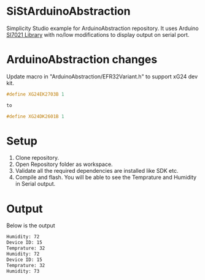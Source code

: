 # SiStArduinoAbstraction
Simplicity Studio example for ArduinoAbstraction repository. It uses Arduino [SI7021 Library](https://github.com/LowPowerLab/SI7021) with no/low modifications to display output on serial port.

# ArduinoAbstraction changes
Update macro in "ArduinoAbstraction/EFR32Variant.h" to support xG24 dev kit.

```cpp
#define XG24EK2703B 1

to

#define XG24DK2601B 1
```

# Setup
1. Clone repository.
2. Open Repository folder as workspace.
3. Validate all the required dependencies are installed like SDK etc.
4. Compile and flash. You will be able to see the Temprature and Humidity in Serial output.

# Output
Below is the output
```bash
Humidity: 72
Device ID: 15
Temprature: 32
Humidity: 72
Device ID: 15
Temprature: 32
Humidity: 73
```